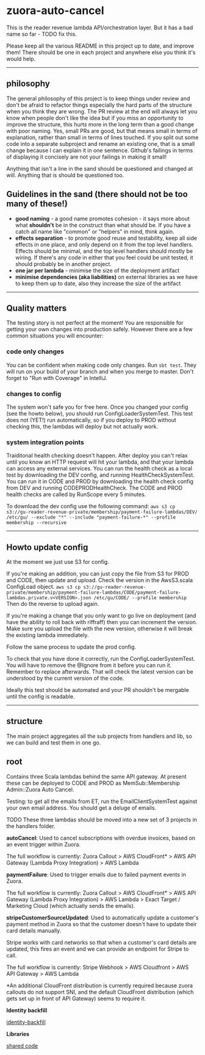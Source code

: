 # zuora-auto-cancel

This is the reader revenue lambda API/orchestration layer.  But it has a bad name so far - TODO fix this. 

Please keep all the various README in this project up to date, and improve them!
There should be one in each project and anywhere else you think it's would help.

---

## philosophy
The general philosophy of this project is to keep things under review and don't be afraid to refactor things
especially the hard parts of the structure when you think they are wrong.
The PR review at the end will always let you know when people don't like the idea
but if you miss an opportunity to improve the structure, this hurts more in the long term than a good
change with poor naming.
Yes, small PRs are good, but that means small in terms of explanation, rather than small in terms
of lines touched.  If you split out some code into a separate subproject and rename an existing one,
that is a small change because I can explain it in one sentence.  Github's failings in terms
of displaying it concisely are not your failings in making it small!

Anything that isn't a line in the sand should be questioned and changed at will.
Anything that is should be questioned too.

## Guidelines in the sand (there should not be too many of these!)
- **good naming** - a good name promotes cohesion - it says more about what **shouldn't** be in the construct
than what should be.  If you have a catch all name like "common" or "helpers" in mind, think again.
- **effects separation** - to promote good reuse and testability, keep all side effects in one place, and only depend
on it from the top level handlers.  Effects should be minimal, and the top level handlers should mostly be wiring.
If there's any code in either that you feel could be unit tested, it should probably be in another project.
- **one jar per lambda** - minimise the size of the deployment artifact
- **minimise dependencies (aka liabilities)** on external libraries as we have to keep them up to date, also they increase the size of the artifact

---

## Quality matters
The testing story is not perfect at the moment!  You are responsible for getting your own changes into production safely.  However there are a few common situations you will encounter:

### code only changes
You can be confident when making code only changes.  Run `sbt test`. They will run on your build of your branch and when you merge to master.  Don't forget to "Run with Coverage" in IntelliJ.

### changes to config
The system won't safe you for free here.  Once you changed your config (see the howto below), you should run ConfigLoaderSystemTest.  This test does not (YET!) run automatically, so if you deploy to PROD without checking this, the lambdas will deploy but not actually work.

### system integration points
Traiditonal health checking doesn't happen.  After deploy you can't relax until you know an HTTP request will hit your lambda, and that your lambda can access any external services.
You can run the health check as a local test by downloading the DEV config, and running HealthCheckSystemTest.
You can run it in CODE and PROD by downloading the health check config from DEV and running CODEPRODHealthCheck.
The CODE and PROD health checks are called by RunScope every 5 minutes.

To download the dev config use the following command:
`aws s3 cp s3://gu-reader-revenue-private/membership/payment-failure-lambdas/DEV/ /etc/gu/ --exclude "*" --include "payment-failure-*" --profile membership --recursive`

---

## Howto update config
At the moment we just use S3 for config.

If you're making an addition, you can just copy the file from S3 for PROD and CODE, then update and upload.
Check the version in the AwsS3.scala ConfigLoad object.
`aws s3 cp s3://gu-reader-revenue-private/membership/payment-failure-lambdas/CODE/payment-failure-lambdas.private.v<VERSION>.json /etc/gu/CODE/ --profile membership`
Then do the reverse to upload again.

If you're making a change that you only want to go live on deployment (and have the ability to roll back
with riffraff) then you can increment the version.  Make sure you upload the file with the new version,
otherwise it will break the existing lambda immediately.

Follow the same process to update the prod config.

To check that you have done it correctly, run the ConfigLoaderSystemTest.
You will have to remove the @Ignore from it before you can run it.  Remember to replace afterwards.
That will check the latest version can be understood by the current version of the code.

Ideally this test should be automated and your PR shouldn't be mergable until the config is readable.

---

## structure
The main project aggregates all the sub projects from handlers and lib, so we can build and test them in one go.

## root
Contains three Scala lambdas behind the same API gateway.
At present these can be deployed to CODE and PROD as MemSub::Membership Admin::Zuora Auto Cancel.

Testing: to get all the emails from ET, run the EmailClientSystemTest against your own email address.  You should get a deluge of emails.

TODO These three lambdas should be moved into a new set of 3 projects in the handlers folder.

**autoCancel**: 
Used to cancel subscriptions with overdue invoices, based on an event trigger within Zuora.

The full workflow is currently:
Zuora Callout > AWS CloudFront* > AWS API Gateway (Lambda Proxy Integration) > AWS Lambda

**paymentFailure**:
Used to trigger emails due to failed payment events in Zuora.

The full workflow is currently:
Zuora Callout > AWS CloudFront* > AWS API Gateway (Lambda Proxy Integration) > AWS Lambda > Exact Target / Marketing Cloud (which actually sends the emails).

**stripeCustomerSourceUpdated**: 
Used to automatically update a customer's payment method in Zuora so that the customer doesn't have to update their card details manually. 

Stripe works with card networks so that when a customer's card details are updated, this fires an event and we can provide an endpoint for Stripe to call.

The full workflow is currently:
Stripe Webhook > AWS Cloudfront > AWS API Gateway > AWS Lambda

*An additional CloudFront distribution is currently required because zuora callouts do not support SNI, and the default CloudFront distribution (which gets set up in front of API Gateway) seems to require it.

**Identity backfill**

[identity-backfill](handlers/)

**Libraries**

[shared code](lib/)
